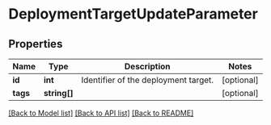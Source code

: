 # DeploymentTargetUpdateParameter

## Properties
Name | Type | Description | Notes
------------ | ------------- | ------------- | -------------
**id** | **int** | Identifier of the deployment target. | [optional] 
**tags** | **string[]** |  | [optional] 

[[Back to Model list]](../README.md#documentation-for-models) [[Back to API list]](../README.md#documentation-for-api-endpoints) [[Back to README]](../README.md)


